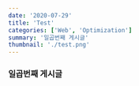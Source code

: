```yaml
---
date: '2020-07-29'
title: 'Test'
categories: ['Web', 'Optimization']
summary: '일곱번째 게시글'
thumbnail: './test.png'
---
```


### 일곱번째 게시글

